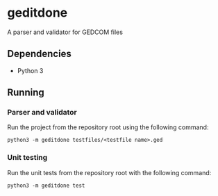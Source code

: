 # geditdone
A parser and validator for GEDCOM files

## Dependencies
* Python 3

## Running

### Parser and validator

Run the project from the repository root using the following command:

`python3 -m geditdone testfiles/<testfile name>.ged`

### Unit testing

Run the unit tests from the repository root with the following command:

`python3 -m geditdone test`
